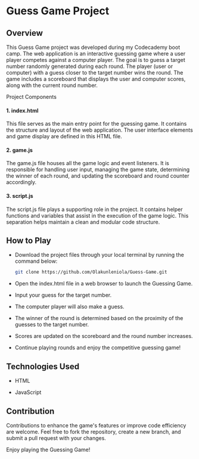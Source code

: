# Guess Game Project

## Overview
This Guess Game project was developed during my Codecademy boot camp. The web application is an interactive guessing game where a user player competes against a computer player. The goal is to guess a target number randomly generated during each round. The player (user or computer) with a guess closer to the target number wins the round. The game includes a scoreboard that displays the user and computer scores, along with the current round number.

Project Components

#### 1. index.html

This file serves as the main entry point for the guessing game. It contains the structure and layout of the web application. The user interface elements and game display are defined in this HTML file.

#### 2. game.js

The game.js file houses all the game logic and event listeners. It is responsible for handling user input, managing the game state, determining the winner of each round, and updating the scoreboard and round counter accordingly.

#### 3. script.js

The script.js file plays a supporting role in the project. It contains helper functions and variables that assist in the execution of the game logic. This separation helps maintain a clean and modular code structure.

## How to Play
+ Download the project files through your local terminal by running the command below: 
  
    ```bash
    git clone https://github.com/Olakunleniola/Guess-Game.git
    ```
- Open the index.html file in a web browser to launch the Guessing Game.
+ Input your guess for the target number.
- The computer player will also make a guess.
+ The winner of the round is determined based on the proximity of the guesses to the target number.
- Scores are updated on the scoreboard and the round number increases.
+ Continue playing rounds and enjoy the competitive guessing game!

## Technologies Used
- HTML
+ JavaScript

## Contribution

Contributions to enhance the game's features or improve code efficiency are welcome. Feel free to fork the repository, create a new branch, and submit a pull request with your changes.

Enjoy playing the Guessing Game!